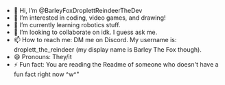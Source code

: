 - 👋 Hi, I’m @BarleyFoxDroplettReindeerTheDev
- 👀 I’m interested in coding, video games, and drawing!
- 🌱 I’m currently learning robotics stuff.
- 💞️ I’m looking to collaborate on idk. I guess ask me.
- 📫 How to reach me: DM me on Discord. My username is: droplett_the_reindeer (my display name is Barley The Fox though).
- 😄 Pronouns: They/it
- ⚡ Fun fact: You are reading the Readme of someone who doesn't have a fun fact right now ^w^"

<!---
BarleyFoxDroplettReindeerTheDev/BarleyFoxDroplettReindeerTheDev is a ✨ special ✨ repository because its `README.md` (this file) appears on your GitHub profile.
You can click the Preview link to take a look at your changes.
--->
